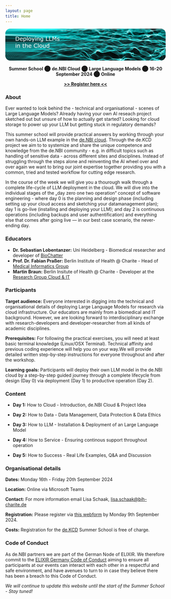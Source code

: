 ```yaml
---
layout: page
title: Home
---
```

<img width="1239" alt="Deploying LLMs in the Cloud" src="images/3d-abstract-particl.title.png">

<p align="center">
 <b>Summer School</b> ⬤ <b> de.NBI Cloud</b> ⬤ <b> Large Language Models</b> ⬤ <b> 16-20 September 2024</b> ⬤ <b> Online</b> 
</p>
<p align="center">
  <b><a href="https://www.denbi.de/training">>> Register here <<</a></b>
</p>

### About

Ever wanted to look behind the - technical and organisational - scenes of Large Language Models? Already having your own AI reseach project sketched out but unsure of how to actually get started? Looking for cloud storage to power up your LLM but getting stuck in regulatory demands?

This summer school will provide practical answers by working through your own hands-on LLM example in the [de.NBI cloud](https://www.denbi.de/cloud). Through the de.KCD project we aim to to systemize and share the unique competence and knowledge from the de.NBI community - e.g. in difficult topics such as handling of sensitive data - across different sites and disciplines. Instead of struggling through the steps alone and reinventing the AI wheel over and over again we want to bring our joint expertise together providing you with a common, tried and tested workflow for cutting edge research.

In the course of the week we will give you a thourough walk through a complete life-cycle of LLM deployment in the cloud.  We will dive into the individual stages of the „day zero one two operation“ concept of software engineering - where day 0 is the planning and design phase (including setting up your cloud access and sketching your datamanagement plan); day 1 is go-live (installing and deploying your LLM); and day 2 is continuous operations (including backups and user authentification) and everything else that comes after going live — in our best case scenario, the never-ending day. 


### Educators

- **Dr. Sebastian Lobentanzer:** Uni Heidelberg - Biomedical researcher and developer of [BioChatter](https://biochatter.org/)
- **Prof. Dr. Fabian Praßer:** Berlin Institute of Health @ Charite - Head of [Medical Informatics Group](https://www.bihealth.org/en/research/research-group/prasser-lab-medical-informatics)
- **Martin Braun:** Berlin Insitute of Health @ Charite - Developer at the [Research Group Cloud & IT](https://www.hidih.org/research/health-data)


### Participants

**Target audience:** Everyone interested in digging into the technical and organisational details of deploying Large Language Models for research via cloud infrastructure. Our educators are mainly from a biomedical and IT background. However, we are looking forward to interdisciplinary exchange with research-developers and developer-researcher from all kinds of academic disciplines.

**Prerequisites:**  For following the practical exercises, you will need at least basic terminal knowledge (Linux/OSX Terminal). Technical affinity and previous coding experience will help you on your way.We will provide detailed written step-by-step instructions for everyone throughout and after the workshop. 

**Learning goals:** Participants will deploy their own LLM model in the de.NBI cloud by a step-by-step guided journey through a complete lifecycle from design (Day 0) via deployment (Day 1) to productive operation (Day 2).

### Content

- **Day 1:** How to Cloud - Introduction, de.NBI Cloud & Project Idea  
    
- **Day 2:**  How to Data - Data Management, Data Protection & Data Ethics  
  
- **Day 3:** How to LLM - Installation & Deployment of an Large Language Model 
    
- **Day 4:** How to Service  - Ensuring continous support throughout operation  
  
- **Day 5:** How to Success -  Real Life Examples, Q&A and Discussion  

  
### Organisational details

**Dates:** Monday 16th - Friday 20th September 2024 

**Location:** Online via Microsoft Teams

**Contact:** For more information email Lisa Schaak, [lisa.schaak@bih-charite.de](mailto:lisa.schaak@bih-charite.de)

**Registration:** Please register via [this webform](https://www.denbi.de/helpdesk?option=com_rsform&view=rsform&formId=7) by Monday 9th September 2024.

**Costs:** Registration for the [de.KCD](https://datenkompetenz.cloud/) Summer School is free of charge. 

### Code of Conduct
As de.NBI partners we are part of the German Node of ELIXIR. We therefore commit to the [ELIXIR Germany Code of Conduct](https://www.denbi.de/code-of-conduct) aiming to ensure all participants at our events can interact with each other in a respectful and safe environment, and have avenues to turn to in case they believe there has been a breach to this Code of Conduct.

*We will continue to update this website until the start of the Summer School - Stay tuned!*